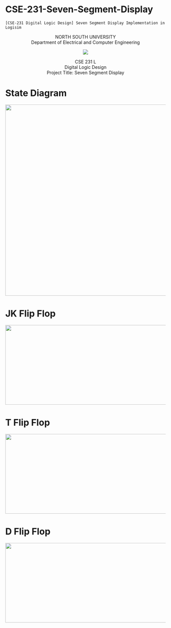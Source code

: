 # CSE-231-Seven-Segment-Display
    [CSE-231 Digital Logic Design] Seven Segment Display Implementation in Logisim

<p align="center">
   NORTH SOUTH UNIVERSITY<br>
   Department of Electrical and Computer Engineering
<p>
<p align="center">
  <img src="https://user-images.githubusercontent.com/63312173/169691760-a83acee4-4afd-424a-a34a-986a9d5e06c6.png">
</p>
<p align="center">
   CSE 231 L<br>
   Digital Logic Design<br>
   Project Title: Seven Segment Display<br>
<p>
    
# State Diagram
<p align="center">
  <img width="600" src="https://user-images.githubusercontent.com/63312173/169700060-0e92aa97-624a-4b88-9645-9fa72db7c09e.png">
</p>

# JK Flip Flop
<p align="center">
  <img width="600" height="250" src="https://user-images.githubusercontent.com/63312173/169700494-e2502371-df71-472e-a226-d4b8eaa4dfd3.png">
</p>

# T Flip Flop
<p align="center">
  <img width="600" height="250" src="https://user-images.githubusercontent.com/63312173/169700660-b29960a4-667d-443a-8e15-8afa10c00ad3.png">
</p>

# D Flip Flop
<p align="center">
  <img width="600" height="250" src="https://user-images.githubusercontent.com/63312173/169700694-e89f15da-d613-4777-ab69-191643c286e2.png">
</p>
